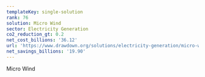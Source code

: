 ```yaml
---
templateKey: single-solution
rank: 76
solution: Micro Wind
sector: Electricity Generation
co2_reduction_gt: 0.2
net_cost_billions: '36.12'
url: 'https://www.drawdown.org/solutions/electricity-generation/micro-wind'
net_savings_billions: '19.90'
---
```


Micro Wind